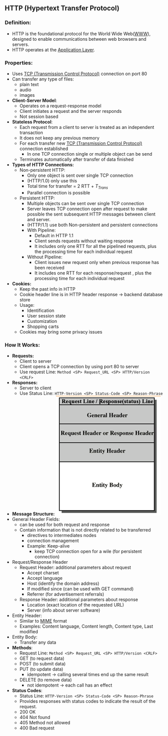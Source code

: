 ## HTTP (Hypertext Transfer Protocol)

### Definition:
- HTTP is the foundational protocol for the World Wide Web([WWW](WWW.md)), designed to enable communications between web browsers and servers.
- HTTP operates at the [Application Layer](Application%20Layer.md).
### Properties:
- Uses [TCP (Transmission Control Protocol)](TCP-IP%20Protocol.md#TCP%20(Transmission%20Control%20Protocol)) connection on port 80
- Can transfer any type of files:
	- plain text
	- audio
	- images
-  **Client-Server Model**: 
	- Operates on a request-response model 
	- Client initiates a request and the server responds
	- Not session based
- **Stateless Protocol**: 
	- Each request from a client to server is treated as an independent transaction
	- It does not keep any previous memory
	- For each transfer new [TCP (Transmission Control Protocol)](TCP-IP%20Protocol.md#TCP%20(Transmission%20Control%20Protocol)) connection established
		- In one TCP connection single or multiple object can be send
	- Terminates automatically after transfer of data finished
- **Types of HTTP Connections:**
	- Non-persistent HTTP:
		- Only one object is sent over single TCP connection
		- (HTTP/1.0) only use this
		- Total time for transfer = 2 RTT + $T_{Trans}$ 
		- Parallel connection is possible
	- Persistent HTTP: 
		- Multiple objects can be sent over single TCP connection
		- Server leaves TCP connection open after request to make possible the sent subsequent  HTTP messages between client and server.
		- (HTTP/1.1) use both Non-persistent and persistent connections
		- With Pipeline:
			- Default in HTTP 1.1
			- Client sends requests  without waiting response 
			- It includes only one RTT for all the pipelined requests, plus the processing time for each individual request
		- Without Pipeline:
			- Client issues new request only when previous response has been received
			- It includes one RTT for each response/request , plus the processing time for each individual request
- **Cookies:**
	- Keep the past info in HTTP
	- Cookie header line is in HTTP header response -> backend database store
	- Usage:
		- Identification
		- User session state
		- Customization
		- Shopping carts
	- Cookies may bring some privacy issues
### How It Works:
- **Requests:**
	- Client to server
	- Client opens a TCP connection by using port 80 to server
	- Use request Line: `Method <SP> Request_URL <SP> HTTP/Version <CRLF>` 
- **Responses:**
	- Server to client
	- Use Status Line: `HTTP-Version <SP> Status-Code <SP> Reason-Phrase`
- **Message Structure:**
 ![](Attachments/HTTP%20message.png)
 - General Header Fields:
	 - can be used for both request and response
	 - Contain information that is not directly related to be transferred
		 - directives to intermediates nodes
		 - connection management
		 - Example: Keep-alive
			 - keep TCP connection open for a wile (for persistent connection)
 - Request/Response Header
	 - Request Header: additional parameters about request
		 - Accept charset
		 - Accept language
		 - Host (identify the domain address)
		 - If modified since (can be used with GET command)
		 - Referrer (for advertisement referrals)
	 - Response Header: additional parameters about response
		 - Location (exact location of the requested URL)
		 - Server (info about server software)
 - Entity Header:
	 - Similar to [MIME](MIME.md) format
	 - Examples: Content language, Content length, Content type, Last modified
 - Entity Body:
	 - Transfer any data
- **Methods**: 
	- Request Line: `Method <SP> Request_URL <SP> HTTP/Version <CRLF>` 
	- GET (to request data)
	- POST (to submit data)
	- PUT (to update data)
		- idempotent -> calling several times end up the same result
	- DELETE (to remove data)
		- not idempotent -> each call has an effect
- **Status Codes**: 
	- Status Line: `HTTP-Version <SP> Status-Code <SP> Reason-Phrase`
	- Provides responses with status codes to indicate the result of the request.
	- 200 OK
	- 404 Not found
	- 405 Method not allowed
	- 400 Bad request
